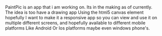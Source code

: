 PaintPic is an app that i am working on. Its in the making as of currently. The idea is too have a drawing app Using the html5 canvas element hopefully I want to make it a responsive app so you can view and use it on multiple different screens, and hopefully available to different mobile platforms Like Android Or Ios platforms maybe even windows phone's.

